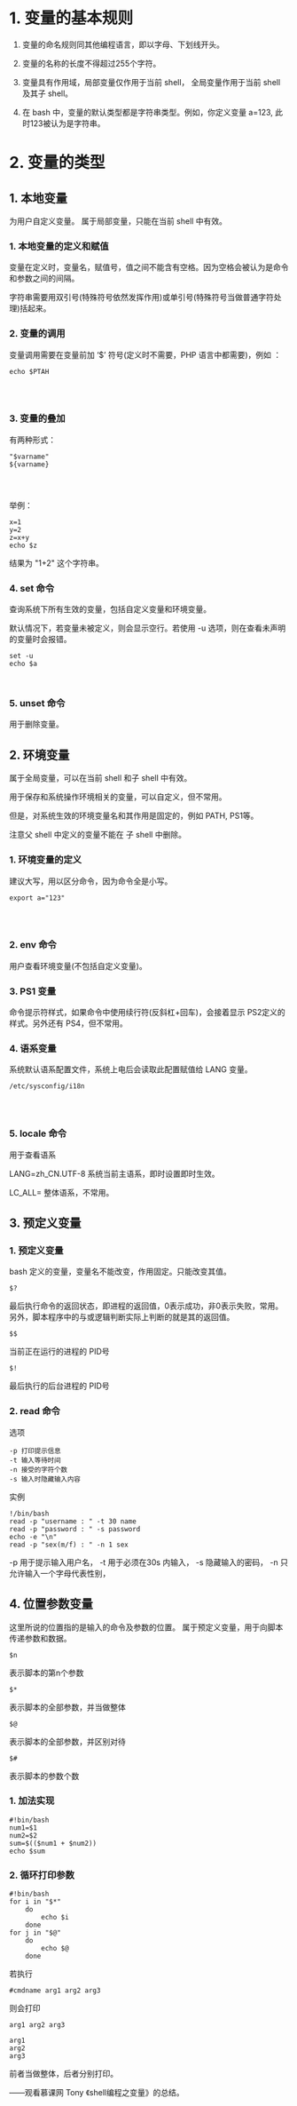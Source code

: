 
# 1. 变量的基本规则

1. 变量的命名规则同其他编程语言，即以字母、下划线开头。

2. 变量的名称的长度不得超过255个字符。

3. 变量具有作用域，局部变量仅作用于当前 shell， 全局变量作用于当前 shell 及其子 shell。

4. 在 bash 中，变量的默认类型都是字符串类型。例如，你定义变量 a=123, 此时123被认为是字符串。 

# 2. 变量的类型

## 1. 本地变量

为用户自定义变量。
属于局部变量，只能在当前 shell 中有效。

### 1. 本地变量的定义和赋值

变量在定义时，变量名，赋值号，值之间不能含有空格。因为空格会被认为是命令和参数之间的间隔。

字符串需要用双引号(特殊符号依然发挥作用)或单引号(特殊符号当做普通字符处理)括起来。

### 2. 变量的调用

变量调用需要在变量前加 ‘$’ 符号(定义时不需要，PHP 语言中都需要)，例如 ：

```
echo $PTAH




```

### 3. 变量的叠加

有两种形式：

```
"$varname"
${varname}




```

举例：

```
x=1
y=2
z=x+y
echo $z

```

结果为 "1+2" 这个字符串。


### 4. set 命令

查询系统下所有生效的变量，包括自定义变量和环境变量。

默认情况下，若变量未被定义，则会显示空行。若使用 -u 选项，则在查看未声明的变量时会报错。

```
set -u
echo $a



```

### 5. unset 命令

用于删除变量。

## 2. 环境变量 

属于全局变量，可以在当前 shell 和子 shell 中有效。

用于保存和系统操作环境相关的变量，可以自定义，但不常用。

但是，对系统生效的环境变量名和其作用是固定的，例如 PATH, PS1等。

注意父 shell 中定义的变量不能在 子 shell 中删除。

### 1. 环境变量的定义

建议大写，用以区分命令，因为命令全是小写。

```
export a="123"




```

### 2. env 命令

用户查看环境变量(不包括自定义变量)。

### 3. PS1 变量

命令提示符样式，如果命令中使用续行符(反斜杠+回车)，会接着显示 PS2定义的样式。另外还有 PS4，但不常用。

### 4. 语系变量

系统默认语系配置文件，系统上电后会读取此配置赋值给 LANG 变量。

```
/etc/sysconfig/i18n




```

### 5. locale 命令

 用于查看语系

LANG=zh_CN.UTF-8
系统当前主语系，即时设置即时生效。

LC_ALL=
整体语系，不常用。


## 3. 预定义变量 

### 1. 预定义变量

bash 定义的变量，变量名不能改变，作用固定。只能改变其值。

	$? 

最后执行命令的返回状态，即进程的返回值，0表示成功，非0表示失败，常用。另外，脚本程序中的与或逻辑判断实际上判断的就是其的返回值。

	$$

当前正在运行的进程的 PID号

	$!

最后执行的后台进程的 PID号

### 2. read 命令

选项

```
-p 打印提示信息
-t 输入等待时间
-n 接受的字符个数
-s 输入时隐藏输入内容

```

实例

```
!/bin/bash
read -p "username : " -t 30 name
read -p "password : " -s password
echo -e "\n"
read -p "sex(m/f) : " -n 1 sex

```

-p 用于提示输入用户名，
-t 用于必须在30s 内输入，
-s 隐藏输入的密码， 
-n 只允许输入一个字母代表性别，

## 4. 位置参数变量

这里所说的位置指的是输入的命令及参数的位置。
属于预定义变量，用于向脚本传递参数和数据。

	$n 

表示脚本的第n个参数

	$* 

表示脚本的全部参数，并当做整体

	$@ 

表示脚本的全部参数，并区别对待

	$# 

表示脚本的参数个数

### 1. 加法实现

	#!bin/bash
	num1=$1
	num2=$2
	sum=$(($num1 + $num2))
	echo $sum

### 2. 循环打印参数

	#!bin/bash
	for i in "$*"
		do
			echo $i
		done
	for j in "$@"
		do
			echo $@
		done
若执行

	#cmdname arg1 arg2 arg3


则会打印  
	
	arg1 arg2 arg3
	
	arg1
	arg2
	arg3

前者当做整体，后者分别打印。


      

  

——观看慕课网 Tony 《shell编程之变量》的总结。



